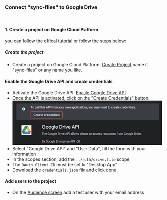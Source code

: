 

### Connect "sync-files" to Google Drive
<br>

#### 1. Create a project on Google Cloud Platform
you can follow the offical [tutorial](https://developers.google.com/workspace/drive/api/quickstart/python) or follow the steps below:

##### Create the project
- Create a project on Google Cloud Platform: [Create Project](https://console.cloud.google.com/projectcreate) name it "sync-files" or any name you like.


#### Enable the Google Drive API and create credentials
- Activate the Google Drive API: [Enable Google Drive API](https://console.cloud.google.com/marketplace/product/google/drive.googleapis.com)
- Once the API is activated, click on the "Create Credentials" button.
![Create Credentials](./images/gdrive-create-credentials.png)
- Select "Google Drive API" and "User Data", fill the form with your information
- In the scopes section, add the `../auth/drive.file` scope
- The `OAuth Client ID` must be set to "Desktop App"
- Download the `credentials.json` file and click done

#### Add users to the project
- On the [Audience screen](https://console.cloud.google.com/auth/audience) add a test user with your email address
